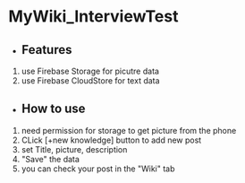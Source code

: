 # MyWiki_InterviewTest

* ## Features
1. use Firebase Storage for picutre data
2. use Firebase CloudStore for text data


* ## How to use
1. need permission for storage to get picture from the phone
2. CLick [+new knowledge] button to add new post
3. set Title, picture, description
4. "Save" the data
5. you can check your post in the "Wiki" tab

